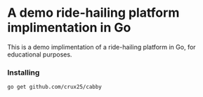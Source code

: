 # A demo ride-hailing platform implimentation in Go

This is a demo implimentation of a ride-hailing platform in Go, for educational purposes.

### Installing
`go get github.com/crux25/cabby`